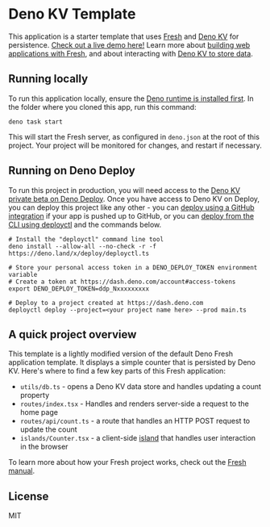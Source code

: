 # Deno KV Template

This application is a starter template that uses
[Fresh](https://fresh.deno.dev/) and [Deno KV](https://deno.com/kv) for
persistence. [Check out a live demo here!](https://fresh-kv-example.deno.dev/)
Learn more about
[building web applications with Fresh](https://fresh.deno.dev/docs/introduction),
and about interacting with
[Deno KV to store data](https://deno.com/manual/runtime/kv).

## Running locally

To run this application locally, ensure the
[Deno runtime is installed first](https://deno.com/manual/getting_started/installation).
In the folder where you cloned this app, run this command:

```
deno task start
```

This will start the Fresh server, as configured in `deno.json` at the root of
this project. Your project will be monitored for changes, and restart if
necessary.

## Running on Deno Deploy

To run this project in production, you will need access to the
[Deno KV private beta on Deno Deploy](https://deno.com/manual/runtime/kv). Once
you have access to Deno KV on Deploy, you can deploy this project like any
other - you can
[deploy using a GitHub integration](https://deno.com/deploy/docs/ci_github) if
your app is pushed up to GitHub, or you can
[deploy from the CLI using deployctl](https://deno.com/deploy/docs/deployctl)
and the commands below.

```
# Install the "deployctl" command line tool
deno install --allow-all --no-check -r -f https://deno.land/x/deploy/deployctl.ts

# Store your personal access token in a DENO_DEPLOY_TOKEN environment variable
# Create a token at https://dash.deno.com/account#access-tokens
export DENO_DEPLOY_TOKEN=ddp_Nxxxxxxxxx

# Deploy to a project created at https://dash.deno.com
deployctl deploy --project=<your project name here> --prod main.ts
```

## A quick project overview

This template is a lightly modified version of the default Deno Fresh
application template. It displays a simple counter that is persisted by Deno KV.
Here's where to find a few key parts of this Fresh application:

- `utils/db.ts` - opens a Deno KV data store and handles updating a count
  property
- `routes/index.tsx` - Handles and renders server-side a request to the home
  page
- `routes/api/count.ts` - a route that handles an HTTP POST request to update
  the count
- `islands/Counter.tsx` - a client-side
  [island](https://fresh.deno.dev/docs/concepts/islands) that handles user
  interaction in the browser

To learn more about how your Fresh project works, check out the
[Fresh manual](https://fresh.deno.dev/docs/introduction).

## License

MIT
